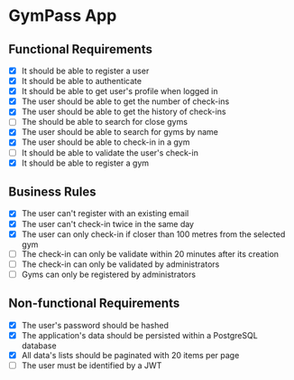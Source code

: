 # GymPass App

## Functional Requirements

- [x] It should be able to register a user
- [x] It should be able to authenticate
- [x] It should be able to get user's profile when logged in
- [x] The user should be able to get the number of check-ins
- [x] The user should be able to get the history of check-ins
- [ ] The should be able to search for close gyms
- [x] The user should be able to search for gyms by name
- [x] The user should be able to check-in in a gym
- [ ] It should be able to validate the user's check-in
- [x] It should be able to register a gym

## Business Rules

- [x] The user can't register with an existing email
- [x] The user can't check-in twice in the same day
- [x] The user can only check-in if closer than 100 metres from the selected gym
- [ ] The check-in can only be validate within 20 minutes after its creation
- [ ] The check-in can only be validated by administrators
- [ ] Gyms can only be registered by administrators

## Non-functional Requirements

- [x] The user's password should be hashed
- [x] The application's data should be persisted within a PostgreSQL database
- [x] All data's lists should be paginated with 20 items per page
- [ ] The user must be identified by a JWT
